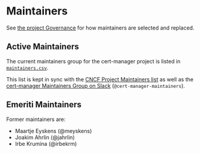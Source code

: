 # Maintainers

See [the project Governance](GOVERNANCE.md) for how maintainers are selected and
replaced.

## Active Maintainers

The current maintainers group for the cert-manager project is listed in [`maintainers.csv`](/maintainers.csv).

This list is kept in sync with the [CNCF Project Maintainers list](https://github.com/cncf/foundation/blob/master/project-maintainers.csv) as well as the [cert-manager Maintainers Group on Slack](https://github.com/kubernetes/community/blob/master/communication/slack-config/usergroups.yaml#L302) (`@cert-manager-maintainers`).

## Emeriti Maintainers

Former maintainers are:

- Maartje Eyskens (@meyskens)
- Joakim Ahrlin (@jahrlin)
- Irbe Krumina (@irbekrm)
